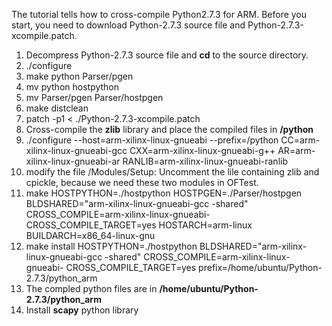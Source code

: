 The tutorial tells how to cross-compile Python2.7.3 for ARM.
Before you start, you need to download Python-2.7.3 source file and Python-2.7.3-xcompile.patch.

1. Decompress Python-2.7.3 source file and **cd** to the source directory.
2. ./configure
3. make python Parser/pgen
4. mv python hostpython
5. mv Parser/pgen Parser/hostpgen
6. make distclean
7. patch -p1 < ./Python-2.7.3-xcompile.patch 
8. Cross-compile the **zlib** library and place the compiled files in **/python**
8.  ./configure --host=arm-xilinx-linux-gnueabi --prefix=/python CC=arm-xilinx-linux-gnueabi-gcc   CXX=arm-xilinx-linux-gnueabi-g++   AR=arm-xilinx-linux-gnueabi-ar   RANLIB=arm-xilinx-linux-gnueabi-ranlib     
9. modify the file /Modules/Setup: Uncomment the lile containing zlib and cpickle, because we need these two modules in OFTest.
10. make HOSTPYTHON=./hostpython HOSTPGEN=./Parser/hostpgen BLDSHARED="arm-xilinx-linux-gnueabi-gcc -shared" CROSS_COMPILE=arm-xilinx-linux-gnueabi- CROSS_COMPILE_TARGET=yes HOSTARCH=arm-linux BUILDARCH=x86_64-linux-gnu  
11.   make install HOSTPYTHON=./hostpython BLDSHARED="arm-xilinx-linux-gnueabi-gcc -shared" CROSS_COMPILE=arm-xilinx-linux-gnueabi- CROSS_COMPILE_TARGET=yes prefix=/home/ubuntu/Python-2.7.3/python_arm
12. The compled python files are in **/home/ubuntu/Python-2.7.3/python_arm**
13. Install  **scapy** python library 

